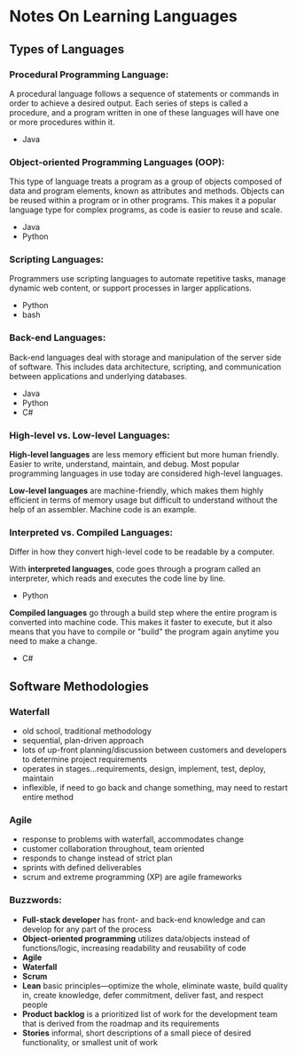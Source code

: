 # Notes On Learning Languages 

## Types of Languages
### Procedural Programming Language: 
A procedural language follows a sequence of statements or commands in order to achieve a desired output. Each series of steps is called a procedure, and a program written in one of these languages will have one or more procedures within it. 
- Java
### Object-oriented Programming Languages (OOP):
This type of language treats a program as a group of objects composed of data and program elements, known as attributes and methods. Objects can be reused within a program or in other programs. This makes it a popular language type for complex programs, as code is easier to reuse and scale.
- Java
- Python
### Scripting Languages:
Programmers use scripting languages to automate repetitive tasks, manage dynamic web content, or support processes in larger applications.
- Python
- bash
### Back-end Languages:
Back-end languages deal with storage and manipulation of the server side of software. This includes data architecture, scripting, and communication between applications and underlying databases.
- Java
- Python
- C#
### High-level vs. Low-level Languages:
**High-level languages** are less memory efficient but  more human friendly. Easier to write, understand, maintain, and debug. Most popular programming languages in use today are considered high-level languages. 

**Low-level languages** are machine-friendly, which makes them highly efficient in terms of memory usage but difficult to understand without the help of an assembler. Machine code is an example.

### Interpreted vs. Compiled Languages:
Differ in how they convert high-level code to be readable by a computer. 

With **interpreted languages**, code goes through a program called an interpreter, which reads and executes the code line by line.
- Python

**Compiled languages** go through a build step where the entire program is converted into machine code. This makes it faster to execute, but it also means that you have to compile or "build" the program again anytime you need to make a change.
- C#

## Software Methodologies
### Waterfall
- old school, traditional methodology
- sequential, plan-driven approach
- lots of up-front planning/discussion between customers and developers to determine project requirements
- operates in stages...requirements, design, implement, test, deploy, maintain
- inflexible, if need to go back and change something, may need to restart entire method
### Agile
- response to problems with waterfall, accommodates change
- customer collaboration throughout, team oriented
- responds to change instead of strict plan
- sprints with defined deliverables
- scrum and extreme programming (XP) are agile frameworks

### Buzzwords:
- **Full-stack developer** has front- and back-end knowledge and can develop for any part of the process
- **Object-oriented programming** utilizes data/objects instead of functions/logic, increasing readability and reusability of code
- **Agile**
- **Waterfall**
- **Scrum**
- **Lean** basic principles—optimize the whole, eliminate waste, build quality in, create knowledge, defer commitment, deliver fast, and respect people
- **Product backlog** is a prioritized list of work for the development team that is derived from the roadmap and its requirements
- **Stories** informal, short descriptions of a small piece of desired functionality, or smallest unit of work 
